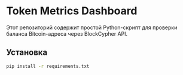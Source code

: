 # Token Metrics Dashboard

Этот репозиторий содержит простой Python-скрипт для проверки баланса Bitcoin-адреса через BlockCypher API.

## Установка

```bash
pip install -r requirements.txt

